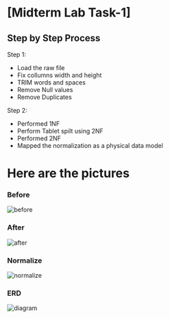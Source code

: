 # [Midterm Lab Task-1]


## Step by Step Process
Step 1:
- Load the raw file
- Fix collumns width and height
- TRIM words and spaces
- Remove Null values
- Remove Duplicates

Step 2:
- Performed 1NF
- Perform Tablet spilt using 2NF
- Performed 2NF
- Mapped the normalization as a physical data model


# Here are the pictures

### Before
![before](https://github.com/user-attachments/assets/6d080ceb-7043-4183-8b50-0baf841e8bc4)

### After 
![after](https://github.com/user-attachments/assets/2d85136d-809e-4d99-9ecd-98405e3f87d5)

### Normalize
![normalize](https://github.com/user-attachments/assets/2001fff5-1cef-420f-8185-ff70a45b21d1)

### ERD
![diagram](https://github.com/user-attachments/assets/21aa4533-bc33-41b3-b2ab-c3b35b29138f)





